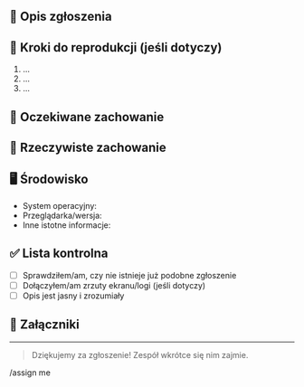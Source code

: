 <!--
  Default Issue Template
  Use this template for new issues.
-->

## 📝 Opis zgłoszenia
<!-- Opisz krótko problem, propozycję lub zadanie. -->

## 🔢 Kroki do reprodukcji (jeśli dotyczy)
1. ...
2. ...
3. ...

## 🤔 Oczekiwane zachowanie
<!-- Opisz, co powinno się wydarzyć. -->

## 🐞 Rzeczywiste zachowanie
<!-- Opisz, co się dzieje w rzeczywistości. -->

## 🖥️ Środowisko
- System operacyjny:
- Przeglądarka/wersja:
- Inne istotne informacje:

## ✅ Lista kontrolna
- [ ] Sprawdziłem/am, czy nie istnieje już podobne zgłoszenie
- [ ] Dołączyłem/am zrzuty ekranu/logi (jeśli dotyczy)
- [ ] Opis jest jasny i zrozumiały

## 📎 Załączniki
<!-- Dodaj zrzuty ekranu, logi lub inne pliki pomocnicze -->

---
> Dziękujemy za zgłoszenie! Zespół wkrótce się nim zajmie.

/assign me